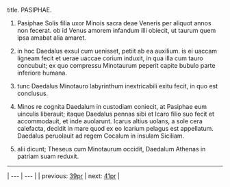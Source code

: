 title. PASIPHAE.



1. Pasiphae Solis filia uxor Minois sacra deae Veneris per aliquot annos non fecerat. ob id Venus amorem infandum illi obiecit, ut taurum quem ipsa amabat alia amaret.



2. in hoc Daedalus exsul cum uenisset, petiit ab ea auxilium. is ei uaccam ligneam fecit et uerae uaccae corium induxit, in qua illa cum tauro concubuit; ex quo compressu Minotaurum peperit capite bubulo parte inferiore humana.



3. tunc Daedalus Minotauro labyrinthum inextricabili exitu fecit, in quo est conclusus.



4. Minos re cognita Daedalum in custodiam coniecit, at Pasiphae eum uinculis liberauit; itaque Daedalus pennas sibi et Icaro filio suo fecit et accommodauit, et inde auolarunt. Icarus altius uolans, a sole cera calefacta, decidit in mare quod ex eo Icarium pelagus est appellatum. Daedalus peruolauit ad regem Cocalum in insulam Siciliam.



5. alii dicunt; Theseus cum Minotaurum occidit, Daedalum Athenas in patriam suam reduxit.



---

| --- | --- |
| previous: [39pr](../39pr/) | next: [41pr](../41pr/) |